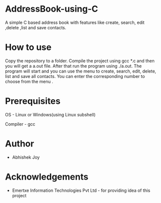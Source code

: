 # AddressBook-using-C
A simple C based address book with features like create, search, edit ,delete ,list and save contacts.

# How to use
Copy the repository to a folder. Compile the project using gcc *.c and then you will get a a.out file. After that run the program using ./a.out. 
The program will start and you can use the menu to create, search, edit, delete, list and save all contacts. You can enter the corresponding 
number to choose from the menu . 

# Prerequisites

OS - Linux or Windows(using Linux subshell)

Compiler - gcc

# Author 

<ul>
  <li>Abhishek Joy</li>
</ul>

# Acknowledgements

<ul>
  <li>Emertxe Information Technologies Pvt Ltd - for providing idea of this project</li>
</ul>


